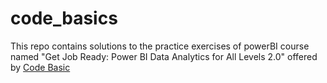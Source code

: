 # code_basics
This repo contains solutions to the practice exercises of powerBI course named "Get Job Ready: Power BI Data Analytics for All Levels 2.0" offered by [Code Basic](https://codebasics.io/courses/power-bi-data-analysis-with-end-to-end-project)
